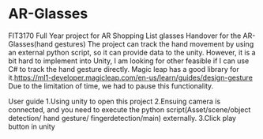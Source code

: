 # AR-Glasses
FIT3170 Full Year project for AR Shopping List glasses
Handover for the AR-Glasses(hand gestures)
The project can track the hand movement by using an external python script, so it can provide
data to the unity. However, it is a bit hard to implement into Unity, I am looking for other feasible if I can use C# to track the hand gesture directly. Magic leap has a good library for it.https://ml1-developer.magicleap.com/en-us/learn/guides/design-gesture
Due to the limitation of time, we had to pause this functionality.   

User guide
1.Using unity to open this project
2.Ensuing camera is connected, and you need to execute the python script(Asset/scene/object detection/ hand gesture/ fingerdetection/main) externally.
3.Click play button in unity
